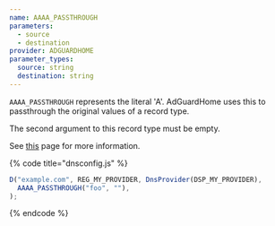 ```yaml
---
name: AAAA_PASSTHROUGH
parameters:
  - source
  - destination
provider: ADGUARDHOME
parameter_types:
  source: string
  destination: string
---
```


`AAAA_PASSTHROUGH` represents the literal 'A'. AdGuardHome uses this to passthrough
the original values of a record type.

The second argument to this record type must be empty.

See [this](https://github.com/AdguardTeam/Adguardhome/wiki/Configuration) page for
more information.

{% code title="dnsconfig.js" %}
```javascript
D("example.com", REG_MY_PROVIDER, DnsProvider(DSP_MY_PROVIDER),
  AAAA_PASSTHROUGH("foo", ""),
);
```
{% endcode %}
